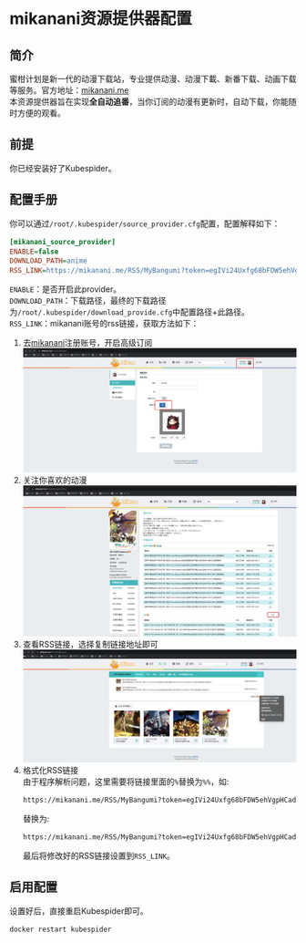 # mikanani资源提供器配置
## 简介
蜜柑计划是新一代的动漫下载站，专业提供动漫、动漫下載、新番下载、动画下载等服务。官方地址：[mikanani.me](https://mikanani.me/)  
本资源提供器旨在实现**全自动追番**，当你订阅的动漫有更新时，自动下载，你能随时方便的观看。

## 前提
你已经安装好了Kubespider。

## 配置手册
你可以通过`/root/.kubespider/source_provider.cfg`配置，配置解释如下：
```cfg
[mikanani_source_provider]
ENABLE=false
DOWNLOAD_PATH=anime
RSS_LINK=https://mikanani.me/RSS/MyBangumi?token=egIVi24Uxfg68bFDW5ehVgpHCadfZ1AULNYot%%2b95mDo%%3d
```

`ENABLE`：是否开启此provider。  
`DOWNLOAD_PATH`：下载路径，最终的下载路径为`/root/.kubespider/download_provide.cfg`中配置路径+此路径。    
`RSS_LINK`：mikanani账号的rss链接，获取方法如下：  

1. 去[mikanani](https://mikanani.me/)注册账号，开启高级订阅 
   ![img](./images/mikanani_source_provider_cfg_1.jpg)
2. 关注你喜欢的动漫
   ![img](./images/mikanani_source_provider_cfg_2.jpg)
3. 查看RSS链接，选择复制链接地址即可
   ![img](./images/mikanani_source_provider_cfg_3.jpg)
4. 格式化RSS链接  
   由于程序解析问题，这里需要将链接里面的`%`替换为`%%`，如:
   ```sh
   https://mikanani.me/RSS/MyBangumi?token=egIVi24Uxfg68bFDW5ehVgpHCadfZ1AULNYot%2b95mDo%3d
   ```
   替换为:
   ```sh
   https://mikanani.me/RSS/MyBangumi?token=egIVi24Uxfg68bFDW5ehVgpHCadfZ1AULNYot%%2b95mDo%%3d
   ```
   最后将修改好的RSS链接设置到`RSS_LINK`。

## 启用配置
设置好后，直接重启Kubespider即可。
```sh
docker restart kubespider
```
